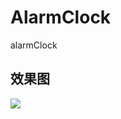 # AlarmClock
alarmClock

## 效果图
![](https://github.com/caohaoping/AlarmClock/raw/master/gif/alarmclock.png)
